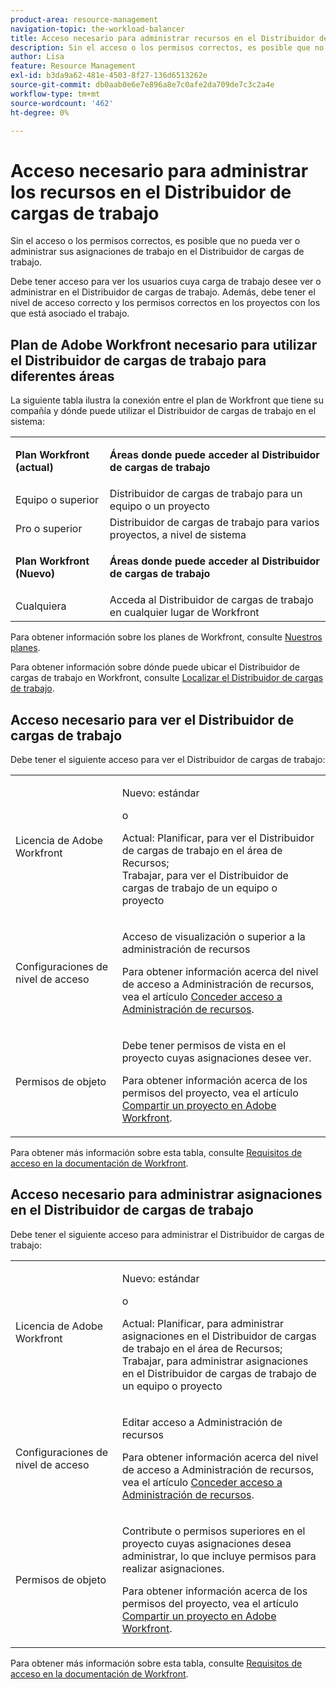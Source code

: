 ```yaml
---
product-area: resource-management
navigation-topic: the-workload-balancer
title: Acceso necesario para administrar recursos en el Distribuidor de cargas de trabajo
description: Sin el acceso o los permisos correctos, es posible que no pueda ver o administrar sus asignaciones de trabajo en el Distribuidor de cargas de trabajo.
author: Lisa
feature: Resource Management
exl-id: b3da9a62-481e-4503-8f27-136d6513262e
source-git-commit: db0aab0e6e7e896a8e7c0afe2da709de7c3c2a4e
workflow-type: tm+mt
source-wordcount: '462'
ht-degree: 0%

---
```


# Acceso necesario para administrar los recursos en el Distribuidor de cargas de trabajo

Sin el acceso o los permisos correctos, es posible que no pueda ver o administrar sus asignaciones de trabajo en el Distribuidor de cargas de trabajo.

Debe tener acceso para ver los usuarios cuya carga de trabajo desee ver o administrar en el Distribuidor de cargas de trabajo. Además, debe tener el nivel de acceso correcto y los permisos correctos en los proyectos con los que está asociado el trabajo.

## Plan de Adobe Workfront necesario para utilizar el Distribuidor de cargas de trabajo para diferentes áreas

La siguiente tabla ilustra la conexión entre el plan de Workfront que tiene su compañía y dónde puede utilizar el Distribuidor de cargas de trabajo en el sistema:

<table style="table-layout:auto"> 
 <col> 
 <col> 
 <tbody> 
  <tr> 
   <td role="rowheader"><p><b>Plan Workfront (actual)</b></p></td> 
   <td> <p><b>Áreas donde puede acceder al Distribuidor de cargas de trabajo</b></p> </td> 
  </tr> 
  <tr> 
   <td role="rowheader">Equipo o superior </td> 
   <td>Distribuidor de cargas de trabajo para un equipo o un proyecto</td> 
  </tr> 
  <tr> 
   <td role="rowheader">Pro o superior</td> 
   <td>Distribuidor de cargas de trabajo para varios proyectos, a nivel de sistema</td> 
  </tr> 
  <tr> 
   <td role="rowheader"><p><b>Plan Workfront (Nuevo)</b></p></td> 
   <td> <p><b>Áreas donde puede acceder al Distribuidor de cargas de trabajo</b></p> </td> 
  </tr>
  <tr> 
   <td role="rowheader">Cualquiera </td> 
   <td>Acceda al Distribuidor de cargas de trabajo en cualquier lugar de Workfront</td> 
  </tr> 
 </tbody> 
</table>

Para obtener información sobre los planes de Workfront, consulte [Nuestros planes](https://www.workfront.com/plans).

Para obtener información sobre dónde puede ubicar el Distribuidor de cargas de trabajo en Workfront, consulte [Localizar el Distribuidor de cargas de trabajo](../../resource-mgmt/workload-balancer/locate-workload-balancer.md).

## Acceso necesario para ver el Distribuidor de cargas de trabajo

Debe tener el siguiente acceso para ver el Distribuidor de cargas de trabajo:

<table style="table-layout:auto"> 
 <col> 
 <col> 
 <tbody>
  <tr> 
   <td role="rowheader">Licencia de Adobe Workfront</td> 
   <td><p>Nuevo: estándar</p>
       <p>o</p>
       <p>Actual: Planificar, para ver el Distribuidor de cargas de trabajo en el área de Recursos;</br>
       Trabajar, para ver el Distribuidor de cargas de trabajo de un equipo o proyecto</p></td>
  </tr>  
  <tr> 
   <td role="rowheader">Configuraciones de nivel de acceso</td> 
   <td> <p>Acceso de visualización o superior a la administración de recursos</p> <p>Para obtener información acerca del nivel de acceso a Administración de recursos, vea el artículo <a href="../../administration-and-setup/add-users/configure-and-grant-access/grant-access-resource-management.md" class="MCXref xref">Conceder acceso a Administración de recursos</a>.</p></td> 
  </tr> 
  <tr> 
   <td role="rowheader">Permisos de objeto</td> 
   <td> <p>Debe tener permisos de vista en el proyecto cuyas asignaciones desee ver. </p> <p>Para obtener información acerca de los permisos del proyecto, vea el artículo <a href="../../workfront-basics/grant-and-request-access-to-objects/share-a-project.md" class="MCXref xref">Compartir un proyecto en Adobe Workfront</a>.</p></td> 
  </tr> 
 </tbody> 
</table>

Para obtener más información sobre esta tabla, consulte [Requisitos de acceso en la documentación de Workfront](/help/quicksilver/administration-and-setup/add-users/access-levels-and-object-permissions/access-level-requirements-in-documentation.md).

## Acceso necesario para administrar asignaciones en el Distribuidor de cargas de trabajo

Debe tener el siguiente acceso para administrar el Distribuidor de cargas de trabajo:

<table style="table-layout:auto"> 
 <col> 
 <col> 
 <tbody>
  <tr> 
   <td role="rowheader">Licencia de Adobe Workfront</td> 
   <td><p>Nuevo: estándar</p>
       <p>o</p>
       <p>Actual: Planificar, para administrar asignaciones en el Distribuidor de cargas de trabajo en el área de Recursos;</br>
       Trabajar, para administrar asignaciones en el Distribuidor de cargas de trabajo de un equipo o proyecto</p></td>
  </tr> 
  <tr> 
   <td role="rowheader">Configuraciones de nivel de acceso</td> 
   <td> <p>Editar acceso a Administración de recursos</p> 
     <p>Para obtener información acerca del nivel de acceso a Administración de recursos, vea el artículo <a href="../../administration-and-setup/add-users/configure-and-grant-access/grant-access-resource-management.md" class="MCXref xref">Conceder acceso a Administración de recursos</a>.</p> </td> 
  </tr> 
  <tr> 
   <td role="rowheader">Permisos de objeto</td> 
   <td> <p> Contribute o permisos superiores en el proyecto cuyas asignaciones desea administrar, lo que incluye permisos para realizar asignaciones. </p> <p>Para obtener información acerca de los permisos del proyecto, vea el artículo <a href="../../workfront-basics/grant-and-request-access-to-objects/share-a-project.md" class="MCXref xref">Compartir un proyecto en Adobe Workfront</a>.</p></td>
  </tr> 
 </tbody> 
</table>

Para obtener más información sobre esta tabla, consulte [Requisitos de acceso en la documentación de Workfront](/help/quicksilver/administration-and-setup/add-users/access-levels-and-object-permissions/access-level-requirements-in-documentation.md).

<!--these notes were inside the table: for the Edit access to Res Management
<p data-mc-conditions="QuicksilverOrClassic.Draft mode">View or higher access to Financial Data, if you want to view information by cost (NOTE: this is not possible yet!)</p>    
     <p data-mc-conditions="QuicksilverOrClassic.Draft mode">For information about the Financial Data access level, see the article<a href="../../administration-and-setup/add-users/configure-and-grant-access/grant-access-financial.md" class="MCXref xref">Grant access to financial data</a>. (NOTE: this is not possible yet!)</p>
    -->